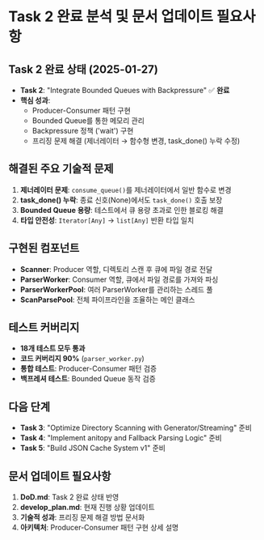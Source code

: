 # Task 2 완료 분석 및 문서 업데이트 필요사항

## Task 2 완료 상태 (2025-01-27)
- **Task 2**: "Integrate Bounded Queues with Backpressure" ✅ **완료**
- **핵심 성과**:
  - Producer-Consumer 패턴 구현
  - Bounded Queue를 통한 메모리 관리
  - Backpressure 정책 ('wait') 구현
  - 프리징 문제 해결 (제너레이터 → 함수형 변경, task_done() 누락 수정)

## 해결된 주요 기술적 문제
1. **제너레이터 문제**: `consume_queue()`를 제너레이터에서 일반 함수로 변경
2. **task_done() 누락**: 종료 신호(None)에서도 `task_done()` 호출 보장
3. **Bounded Queue 용량**: 테스트에서 큐 용량 초과로 인한 블로킹 해결
4. **타입 안전성**: `Iterator[Any]` → `list[Any]` 반환 타입 일치

## 구현된 컴포넌트
- **Scanner**: Producer 역할, 디렉토리 스캔 후 큐에 파일 경로 전달
- **ParserWorker**: Consumer 역할, 큐에서 파일 경로를 가져와 파싱
- **ParserWorkerPool**: 여러 ParserWorker를 관리하는 스레드 풀
- **ScanParsePool**: 전체 파이프라인을 조율하는 메인 클래스

## 테스트 커버리지
- **18개 테스트 모두 통과**
- **코드 커버리지 90%** (`parser_worker.py`)
- **통합 테스트**: Producer-Consumer 패턴 검증
- **백프레셔 테스트**: Bounded Queue 동작 검증

## 다음 단계
- **Task 3**: "Optimize Directory Scanning with Generator/Streaming" 준비
- **Task 4**: "Implement anitopy and Fallback Parsing Logic" 준비
- **Task 5**: "Build JSON Cache System v1" 준비

## 문서 업데이트 필요사항
1. **DoD.md**: Task 2 완료 상태 반영
2. **develop_plan.md**: 현재 진행 상황 업데이트
3. **기술적 성과**: 프리징 문제 해결 방법 문서화
4. **아키텍처**: Producer-Consumer 패턴 구현 상세 설명
